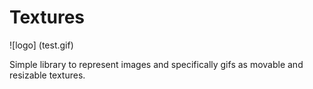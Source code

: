 # Textures 
![logo] (test.gif)

Simple library to represent images and specifically gifs as movable and resizable textures. 

